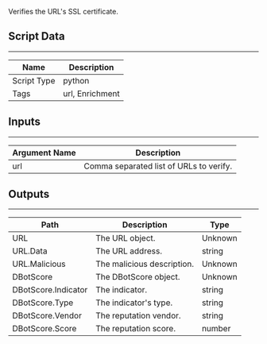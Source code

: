 Verifies the URL's SSL certificate.

## Script Data

---

| **Name** | **Description** |
| --- | --- |
| Script Type | python |
| Tags | url, Enrichment |


## Inputs

---

| **Argument Name** | **Description** |
| --- | --- |
| url | Comma separated list of URLs to verify. |

## Outputs

---

| **Path** | **Description** | **Type** |
| --- | --- | --- |
| URL | The URL object. | Unknown |
| URL.Data | The URL address. | string |
| URL.Malicious | The malicious description. | Unknown |
| DBotScore | The DBotScore object. | Unknown |
| DBotScore.Indicator | The indicator. | string |
| DBotScore.Type | The indicator's type. | string |
| DBotScore.Vendor | The reputation vendor. | string |
| DBotScore.Score | The reputation score. | number |
